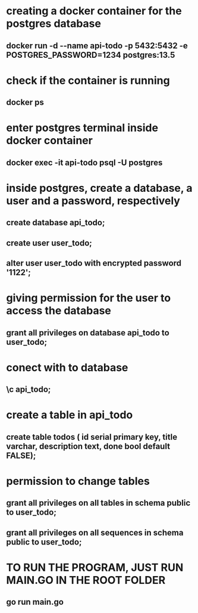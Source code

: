 # creating a docker container for the postgres database
## docker run -d --name api-todo -p 5432:5432 -e POSTGRES_PASSWORD=1234 postgres:13.5

# check if the container is running
## docker ps

# enter postgres terminal inside docker container
## docker exec -it api-todo psql -U postgres

# inside postgres, create a database, a user and a password, respectively
## create database api_todo;
## create user user_todo;
## alter user user_todo with encrypted password '1122';

# giving permission for the user to access the database
## grant all privileges on database api_todo to user_todo;

# conect with to database
## \c api_todo;

# create a table in api_todo
## create table todos ( id serial primary key, title varchar, description text, done bool default FALSE);

# permission to change tables
## grant all privileges on all tables in schema public to user_todo;
## grant all privileges on all sequences in schema public to user_todo;

# TO RUN THE PROGRAM, JUST RUN MAIN.GO IN THE ROOT FOLDER
## go run main.go